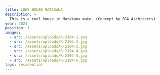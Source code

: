 ```yaml
---
title: LOWE HOUSE MATAKANA
description: >
  This is a cool house in Matakana mate. (Concept by SGA Architects)
year: 2021
position: 1
images:
  - src: /assets/uploads/R-2104-1.jpg
  - src: /assets/uploads/R-2104-2.jpg
  - src: /assets/uploads/R-2104-3.jpg
  - src: /assets/uploads/R-2104-4.jpg
  - src: /assets/uploads/R-2104-5.jpg
  - src: /assets/uploads/R-2104-6.jpg
tags: residential
---
```


